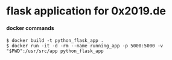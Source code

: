 # flask application for 0x2019.de

#### docker commands
    $ docker build -t python_flask_app .  
    $ docker run -it -d -rm --name running_app -p 5000:5000 -v "$PWD":/usr/src/app python_flask_app
